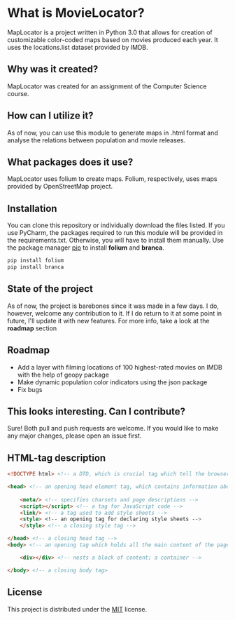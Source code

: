 # What is MovieLocator?

MapLocator is a project written in Python 3.0 that allows for creation of customizable color-coded maps based on movies produced each year. It uses the locations.list dataset provided by IMDB.


## Why was it created?

MapLocator was created for an assignment of the Computer Science course.
   

## How can I utilize it?

As of now, you can use this module to generate maps in .html format and analyse the relations between population and movie releases.

## What packages does it use?

MapLocator uses folium to create maps. Folium, respectively, uses maps provided by OpenStreetMap project.


## Installation

You can clone this repository or individually download the files listed. If you use PyCharm, the packages required to run this module will be provided in the requirements.txt. Otherwise, you will have to install them manually. 
Use the package manager [pip](https://pip.pypa.io/en/stable/) to install __folium__ and __branca__.

```bash
pip install folium
pip install branca
```

## State of the project

As of now, the project is barebones since it was made in a few days. I do, however, welcome any contribution to it. If I do return to it at some point in future, I'll update it with new features. For more info, take a look at the __roadmap__ section  

## Roadmap

* Add a layer with filming locations of 100 highest-rated movies on IMDB with the help of geopy package
* Make dynamic population color indicators using the json package
* Fix bugs


## This looks interesting. Can I contribute?
Sure! Both pull and push requests are welcome. If you would like to make any major changes, please open an issue first.


## HTML-tag description

```HTML
<!DOCTYPE html> <!-- a DTD, which is crucial tag which tell the browser how to render the page 0 -->

<head> <!-- an opening head element tag, which contains information about the webpage -->
    
    <meta/> <!-- specifies charsets and page descriptions -->
    <script></script> <!-- a tag for JavaScript code -->
    <link/> <!-- a tag used to add style sheets -->
    <style> <!-- an opening tag for declaring style sheets -->
    </style> <!-- a closing style tag -->

</head> <!-- a closing head tag -->
<body> <!-- an opening tag which holds all the main content of the page -->

    <div></div> <!-- nests a block of content; a container -->

</body> <!-- a closing body tag>

```
## License
This project is distributed under the
[MIT](https://choosealicense.com/licenses/mit/) license.